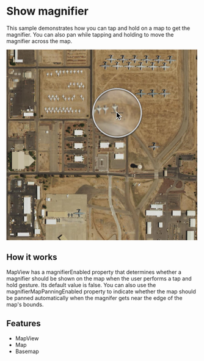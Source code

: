 # Show magnifier

This sample demonstrates how you can tap and hold on a map to get the magnifier. You can also pan while tapping and holding to move the magnifier across the map.

![](screenshot.png)

## How it works

MapView has a magnifierEnabled property that determines whether a magnifier should be shown on the map when the user performs a tap and hold gesture. Its default value is false. You can also use the magnifierMapPanningEnabled property to indicate whether the map should be panned automatically when the magnifer gets near the edge of the map's bounds.

## Features
- MapView
- Map
- Basemap
